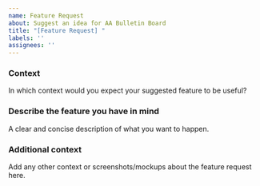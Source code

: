 ```yaml
---
name: Feature Request
about: Suggest an idea for AA Bulletin Board
title: "[Feature Request] "
labels: ''
assignees: ''
---
```


### Context

In which context would you expect your suggested feature to be useful?


### Describe the feature you have in mind

A clear and concise description of what you want to happen.


### Additional context

Add any other context or screenshots/mockups about the feature request here.
